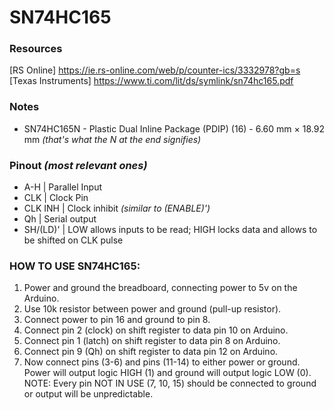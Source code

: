 # SN74HC165

### Resources
[RS Online]          https://ie.rs-online.com/web/p/counter-ics/3332978?gb=s <br/>
[Texas Instruments]  https://www.ti.com/lit/ds/symlink/sn74hc165.pdf

### Notes
- SN74HC165N - Plastic Dual Inline Package (PDIP) (16) - 6.60 mm × 18.92 mm _(that's what the N at the end signifies)_

### Pinout _(most relevant ones)_
- A-H | Parallel Input
- CLK | Clock Pin
- CLK INH | Clock inhibit _(similar to (ENABLE)')_
- Qh | Serial output
- SH/(LD)' | LOW allows inputs to be read; HIGH locks data and allows to be shifted on CLK pulse

### HOW TO USE SN74HC165:
1. Power and ground the breadboard, connecting power to 5v on the Arduino.
2. Use 10k resistor between power and ground (pull-up resistor).
3. Connect power to pin 16 and ground to pin 8.
4. Connect pin 2 (clock) on shift register to data pin 10 on Arduino.
5. Connect pin 1 (latch) on shift register to data pin 8 on Arduino.
6. Connect pin 9 (Qh) on shift register to data pin 12 on Arduino.
7. Now connect pins (3-6) and pins (11-14) to either power or ground. Power will output logic HIGH (1) and ground will output logic LOW (0).
NOTE: Every pin NOT IN USE (7, 10, 15) should be connected to ground or output will be unpredictable.
